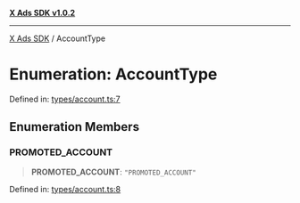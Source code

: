 [**X Ads SDK v1.0.2**](../README.md)

***

[X Ads SDK](../globals.md) / AccountType

# Enumeration: AccountType

Defined in: [types/account.ts:7](https://github.com/kage1020/x-ads-sdk/blob/main/src/types/account.ts#L7)

## Enumeration Members

### PROMOTED\_ACCOUNT

> **PROMOTED\_ACCOUNT**: `"PROMOTED_ACCOUNT"`

Defined in: [types/account.ts:8](https://github.com/kage1020/x-ads-sdk/blob/main/src/types/account.ts#L8)
